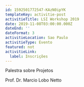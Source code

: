 ```yaml
---
id: 1592501772547-KAzN0ipYK
templateKey: activitie-post
activitieTitle: LSI Workshop 2019
date: 2019-11-08T03:00:00.000Z
dateEnd: ''
dateFormat: 3
activitieLocation: Sao Paulo
activitieType: Evento
featured: not
activitieLink:
  label: Inscrições
---
```

Palestra sobre Projetos 

Prof. Dr. Marcio Lobo Netto
